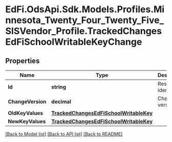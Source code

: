 # EdFi.OdsApi.Sdk.Models.Profiles.Minnesota_Twenty_Four_Twenty_Five_SISVendor_Profile.TrackedChangesEdFiSchoolWritableKeyChange

## Properties

Name | Type | Description | Notes
------------ | ------------- | ------------- | -------------
**Id** | **string** | Resource identifier | [optional] 
**ChangeVersion** | **decimal** | Change version | [optional] 
**OldKeyValues** | [**TrackedChangesEdFiSchoolWritableKey**](TrackedChangesEdFiSchoolWritableKey.md) |  | [optional] 
**NewKeyValues** | [**TrackedChangesEdFiSchoolWritableKey**](TrackedChangesEdFiSchoolWritableKey.md) |  | [optional] 

[[Back to Model list]](../README.md#documentation-for-models) [[Back to API list]](../README.md#documentation-for-api-endpoints) [[Back to README]](../README.md)

